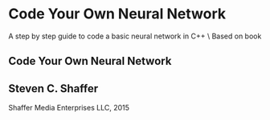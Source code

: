 # Code Your Own Neural Network
A step by step guide to code a basic neural network in C++ \\
Based on book

## Code Your Own Neural Network
## Steven C. Shaffer
Shaffer Media Enterprises LLC, 2015
